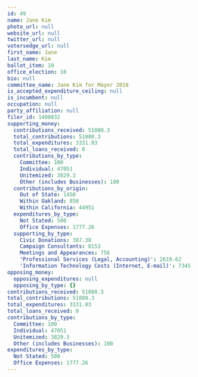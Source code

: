 ```yaml
---
id: 49
name: Jane Kim
photo_url: null
website_url: null
twitter_url: null
votersedge_url: null
first_name: Jane
last_name: Kim
ballot_item: 10
office_election: 10
bio: null
committee_name: Jane Kim for Mayor 2018
is_accepted_expenditure_ceiling: null
is_incumbent: null
occupation: null
party_affiliation: null
filer_id: 1400832
supporting_money:
  contributions_received: 51080.3
  total_contributions: 51080.3
  total_expenditures: 3331.03
  total_loans_received: 0
  contributions_by_type:
    Committee: 100
    Individual: 47051
    Unitemized: 3829.3
    Other (includes Businesses): 100
  contributions_by_origin:
    Out of State: 1450
    Within Oakland: 850
    Within California: 44951
  expenditures_by_type:
    Not Stated: 500
    Office Expenses: 1777.26
  supporting_by_type:
    Civic Donations: 387.38
    Campaign Consultants: 8153
    Meetings and Appearances: 756
    'Professional Services (Legal, Accounting)': 2619.62
    'Information Technology Costs (Internet, E-mail)': 7345
opposing_money:
  opposing_expenditures: null
  opposing_by_type: {}
contributions_received: 51080.3
total_contributions: 51080.3
total_expenditures: 3331.03
total_loans_received: 0
contributions_by_type:
  Committee: 100
  Individual: 47051
  Unitemized: 3829.3
  Other (includes Businesses): 100
expenditures_by_type:
  Not Stated: 500
  Office Expenses: 1777.26
---
```

